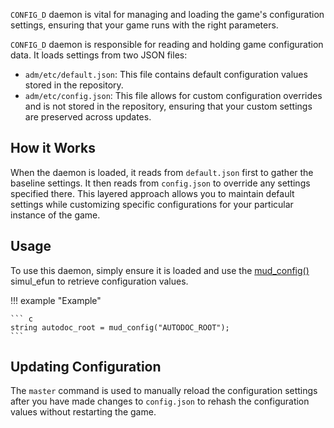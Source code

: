 `CONFIG_D` daemon is vital for managing and loading the game's configuration
settings, ensuring that your game runs with the right parameters.

`CONFIG_D` daemon is responsible for reading and holding game configuration
data. It loads settings from two JSON files:

* `adm/etc/default.json`: This file contains default configuration values
  stored in the repository.
* `adm/etc/config.json`: This file allows for custom configuration overrides
  and is not stored in the repository, ensuring that your custom settings
  are preserved across updates.

## How it Works

When the daemon is loaded, it reads from `default.json` first to gather the
baseline settings. It then reads from `config.json` to override any settings
specified there. This layered approach allows you to maintain default settings
while customizing specific configurations for your particular instance of
the game.

## Usage

To use this daemon, simply ensure it is loaded and use the
[mud_config()](../simul_efun/system.md#mud_config) simul_efun to retrieve
configuration values.

!!! example "Example"

    ``` c
    string autodoc_root = mud_config("AUTODOC_ROOT");
    ```

## Updating Configuration

The `master` command is used to manually reload the configuration settings
after you have made changes to `config.json` to rehash the configuration
values without restarting the game.
